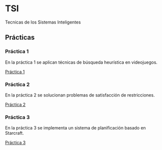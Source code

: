 # TSI
Tecnicas de los Sistemas Inteligentes

## Prácticas

### Práctica 1

En la práctica 1 se aplican técnicas de búsqueda heurística en videojuegos.

[Práctica 1](https://github.com/Alexmnzlms/TSI/tree/master/Practica/Practica1_BusquedaHeuristica_Videojuegos)

### Práctica 2

En la práctica 2 se solucionan problemas de satisfacción de restricciones.

[Práctica 2](https://github.com/Alexmnzlms/TSI/tree/master/Practica/Practica2_Problema_Satisfaccion_Restricciones)

### Práctica 3
En la práctica 3 se implementa un sistema de planificación basado en Starcraft.

[Práctica 3](https://github.com/Alexmnzlms/TSI/tree/master/Practica/Practica3_Planificacion)

